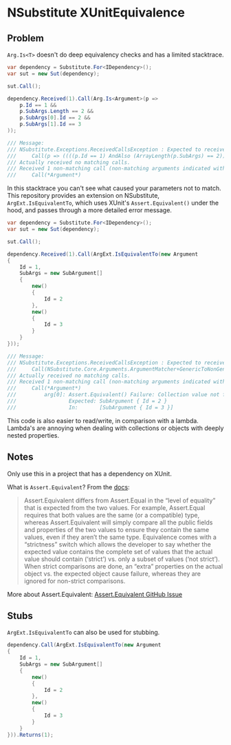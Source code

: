 # NSubstitute XUnitEquivalence

## Problem

`Arg.Is<T>` doesn't do deep equivalency checks and has a limited stacktrace.

```cs
var dependency = Substitute.For<IDependency>();
var sut = new Sut(dependency);

sut.Call();

dependency.Received(1).Call(Arg.Is<Argument>(p =>
    p.Id == 1 &&
    p.SubArgs.Length == 2 &&
    p.SubArgs[0].Id == 2 &&
    p.SubArgs[1].Id == 3
));

/// Message: 
/// NSubstitute.Exceptions.ReceivedCallsException : Expected to receive exactly 1 call matching:
/// 	Call(p => ((((p.Id == 1) AndAlso (ArrayLength(p.SubArgs) == 2)) AndAlso (p.SubArgs[0].Id == 2)) AndAlso (p.SubArgs[1].Id == 3)))
/// Actually received no matching calls.
/// Received 1 non-matching call (non-matching arguments indicated with '*' characters):
/// 	Call(*Argument*)
```

In this stacktrace you can't see what caused your parameters not to match. This repository provides an extension on NSubstitute, `ArgExt.IsEquivalentTo`, which uses XUnit's `Assert.Equivalent()` under the hood, and passes through a more detailed error message.

```cs
var dependency = Substitute.For<IDependency>();
var sut = new Sut(dependency);

sut.Call();

dependency.Received(1).Call(ArgExt.IsEquivalentTo(new Argument
{
    Id = 1,
    SubArgs = new SubArgument[]
    {
        new()
        {
            Id = 2
        },
        new()
        {
            Id = 3
        }
    }
}));

/// Message: 
/// NSubstitute.Exceptions.ReceivedCallsException : Expected to receive exactly 1 call matching:
/// 	Call(NSubstitute.Core.Arguments.ArgumentMatcher+GenericToNonGenericMatcherProxyWithDescribe`1[NSubstitute_XUnitEquivalence.Argument])
/// Actually received no matching calls.
/// Received 1 non-matching call (non-matching arguments indicated with '*' characters):
/// 	Call(*Argument*)
/// 		arg[0]: Assert.Equivalent() Failure: Collection value not found in member 'SubArgs'
/// 		        Expected: SubArgument { Id = 2 }
/// 		        In:       [SubArgument { Id = 3 }]

```

This code is also easier to read/write, in comparison with a lambda. Lambda's are annoying when dealing with collections or objects with deeply nested properties.

## Notes

Only use this in a project that has a dependency on XUnit.

What is `Assert.Equivalent`? From the [docs](https://xunit.net/docs/comparisons): 

> Assert.Equivalent differs from Assert.Equal in the “level of equality” that is expected from the two values. For example, Assert.Equal requires that both values are the same (or a compatible) type, whereas Assert.Equivalent will simply compare all the public fields and properties of the two values to ensure they contain the same values, even if they aren’t the same type. Equivalence comes with a “strictness” switch which allows the developer to say whether the expected value contains the complete set of values that the actual value should contain (‘strict’) vs. only a subset of values (‘not strict’). When strict comparisons are done, an “extra” properties on the actual object vs. the expected object cause failure, whereas they are ignored for non-strict comparisons.

More about Assert.Equivalent: [Assert.Equivalent GitHub Issue](https://github.com/xunit/xunit/issues/1604#issue-285614396)

## Stubs

`ArgExt.IsEquivalentTo` can also be used for stubbing. 

```cs
dependency.Call(ArgExt.IsEquivalentTo(new Argument
{
    Id = 1,
    SubArgs = new SubArgument[]
    {
        new()
        {
            Id = 2
        },
        new()
        {
            Id = 3
        }
    }
})).Returns(1);
```